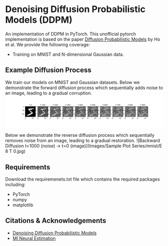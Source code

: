Denoising Diffusion Probabilistic Models (DDPM)
======
An implementation of DDPM in PyTorch.
This unofficial pytorch implementation is based on the paper [Diffusion Probabilistic Models](https://arxiv.org/abs/2006.11239) by Ho et al.
We provide the following coverage:
- Training on MNIST and N-dimensional Gaussian data.

## Example Diffusion Process
We train our models on MNIST and Gaussian datasets.
Below we demonstrate the forward diffusion process which sequentially adds noise to an image, leading to a gradual corruption.
![Forward Diffusion t=0 (image) -> t=1000 (noise)](Images/Example%20Gradual%20Corruption.jpg)

Below we demonstrate the reverse diffusion process which sequentially removes noise from an image, leading to a gradual restoration.
![Backward Diffusion t=1000 (noise) -> t=0 (image)](Images/Sample Plot Series/mnist/E 8 T 0.jpg)

## Requirements
Download the requiremenets.txt file which contains the required packages including:
- PyTorch
- numpy
- matplotlib

## Citations & Acknowledgements
* [Denoising Diffusion Probabilistic Models](https://github.com/hojonathanho/diffusion)
* [MI Neural Estimation](https://github.com/gtegner/mine-pytorch)

